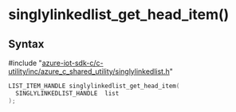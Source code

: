 # singlylinkedlist_get_head_item()

## Syntax

\#include "[azure-iot-sdk-c/c-utility/inc/azure_c_shared_utility/singlylinkedlist.h](../singlylinkedlist-h.md)"  
```C
LIST_ITEM_HANDLE singlylinkedlist_get_head_item(
  SINGLYLINKEDLIST_HANDLE  list
);
```

